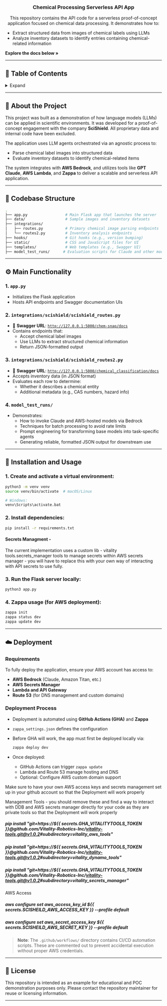 
<div id="top"></div>

<br />

<h3 align="center">Chemical Processing Serverless API App</h3>

<p align="center">
  This repository contains the API code for a serverless proof-of-concept application focused on chemical data processing. It demonstrates how to:
  <ul>
    <li>Extract structured data from images of chemical labels using LLMs</li>
    <li>Analyze inventory datasets to identify entries containing chemical-related information</li>
  </ul>
  <strong>Explore the docs below »</strong>
</p>

---

## 📑 Table of Contents

<details>
  <summary>Expand</summary>
  <hr>
  <ol>
    <li><a href="#about-the-project">About the Project</a></li>
    <li><a href="#codebase-structure">Codebase Structure</a></li>
    <li><a href="#main-functionality">Main Functionality</a></li>
    <li><a href="#installation-and-usage">Installation and Usage</a></li>
    <li><a href="#deployment">Deployment</a></li>
    <li><a href="#roadmap">Roadmap</a></li>
    <li><a href="#license">License</a></li>
  </ol>
</details>

---

## 🧪 About the Project

This project was built as a demonstration of how language models (LLMs) can be applied in scientific environments. It was developed for a proof-of-concept engagement with the company **SciShield**. All proprietary data and internal code have been excluded.

The application uses LLM agents orchestrated via an agnostic process to:
- Parse chemical label images into structured data
- Evaluate inventory datasets to identify chemical-related items

The system integrates with **AWS Bedrock**, and utilizes tools like **GPT** **Claude**, **AWS Lambda**, and **Zappa** to deliver a scalable and serverless API application.

---

## 📂 Codebase Structure

```bash
.
├── app.py                 # Main Flask app that launches the server
├── data/                  # Sample images and inventory datasets
├── integrations/
│   ├── routes.py          # Primary chemical image parsing endpoints
│   └── routes2.py         # Inventory analysis endpoints
├── hooks/                 # Git hooks (e.g., version bumping)
├── static/                # CSS and JavaScript files for UI
├── templates/             # Web templates (e.g., Swagger UI)
├── model_test_runs/      # Evaluation scripts for Claude and other models via AWS Bedrock
```

---

## ⚙️ Main Functionality

### 1. `app.py`
- Initializes the Flask application
- Hosts API endpoints and Swagger documentation UIs

### 2. `integrations/scishield/scishield_routes.py`
- 📍 **Swagger URL**: [`http://127.0.0.1:5000/chem-snap/docs`](http://127.0.0.1:5000/chem-snap/docs)
- Contains endpoints that:
  - Accept chemical label images
  - Use LLMs to extract structured chemical information
  - Return JSON-formatted output

### 3. `integrations/scishield/scishield_routes2.py`
- 📍 **Swagger URL**: [`http://127.0.0.1:5000/chemical_classification/docs`](http://127.0.0.1:5000/chemical_classification/docs)
- Accepts inventory data (in JSON format)
- Evaluates each row to determine:
  - Whether it describes a chemical entity
  - Additional metadata (e.g., CAS numbers, hazard info)

### 4. `model_test_runs/`
- Demonstrates:
  - How to invoke Claude and AWS-hosted models via Bedrock
  - Techniques for batch processing to avoid rate limits
  - Prompt engineering for transforming base models into task-specific agents
  - Generating reliable, formatted JSON output for downstream use

---

## 🚀 Installation and Usage

### 1. Create and activate a virtual environment:

```bash
python3 -m venv venv
source venv/bin/activate  # macOS/Linux

# Windows:
venv\Scripts\activate.bat
```

### 2. Install dependencies:

```bash
pip install -r requirements.txt
```
#### Secrets Managment - 
The current implementation uses a custom lib - vitality tools.secrets_manager tools 
to manage secrets within AWS secrets manager - you will have to replace this with your 
own way of interacting with API secrets to use fully.

### 3. Run the Flask server locally:

```bash
python3 app.py
```

### 4. Zappa usage (for AWS deployment):

```bash
zappa init
zappa status dev
zappa update dev
```

---

## ☁️ Deployment

### Requirements
To fully deploy the application, ensure your AWS account has access to:
- **AWS Bedrock** (Claude, Amazon Titan, etc.)
- **AWS Secrets Manager**
- **Lambda and API Gateway**
- **Route 53** (for DNS management and custom domains)

### Deployment Process
- Deployment is automated using **GitHub Actions (GHA)** and **Zappa**
- `zappa_settings.json` defines the configuration
- Before GHA will work, the app must first be deployed locally via:
  
  ```bash
  zappa deploy dev
  ```

- Once deployed:
  - GitHub Actions can trigger `zappa update`
  - Lambda and Route 53 manage hosting and DNS
  - Optional: Configure AWS custom domain support

Make sure to have your own AWS access keys and secrets management set up in your github account
so that the Deployment will work properly

Management Tools - you should remove these and find a way to interact with DDB and AWS secrets manager directly for your code
as they are private tools so that the Deployment will work properly
#####           pip install "git+https://${{ secrets.GHA_VITALITYTOOLS_TOKEN }}@github.com/Vitality-Robotics-Inc/vitality-tools.git@v1.0.2#subdirectory=vitality_aws_tools"
#####             pip install "git+https://${{ secrets.GHA_VITALITYTOOLS_TOKEN }}@github.com/Vitality-Robotics-Inc/vitality-tools.git@v1.0.2#subdirectory=vitality_dynamo_tools"
#####             pip install "git+https://${{ secrets.GHA_VITALITYTOOLS_TOKEN }}@github.com/Vitality-Robotics-Inc/vitality-tools.git@v1.0.2#subdirectory=vitality_secrets_manager"


AWS Access
#####             aws configure set aws_access_key_id ${{ secrets.SCISHEILD_AWS_ACCESS_KEY }} --profile default
#####             aws configure set aws_secret_access_key ${{ secrets.SCISHEILD_AWS_SECRET_KEY }} --profile default

> **Note**: The `.github/workflows/` directory contains CI/CD automation scripts. These are commented out to prevent accidental execution without proper AWS credentials.

---


## 📜 License

This repository is intended as an example for educational and POC demonstration purposes only. Please contact the repository maintainer for reuse or licensing information.

---

